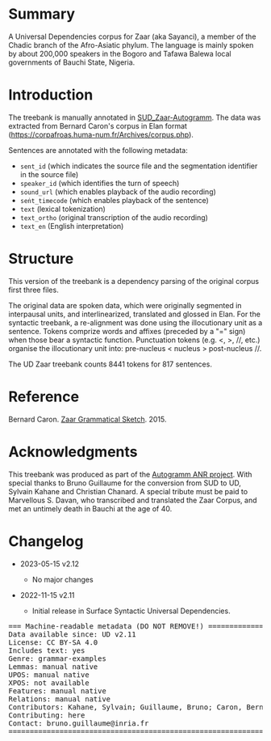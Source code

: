# Summary

A Universal Dependencies corpus for Zaar (aka Sayanci), a member of the Chadic branch of the Afro-Asiatic phylum. The language is mainly spoken by about 200,000 speakers in the Bogoro and Tafawa Balewa local governments of Bauchi State, Nigeria.

# Introduction

The treebank is manually annotated in [SUD_Zaar-Autogramm](https://github.com/surfacesyntacticud/SUD_Zaar-Autogramm). 
The data was extracted from Bernard Caron's corpus in Elan format (https://corpafroas.huma-num.fr/Archives/corpus.php).

Sentences are annotated with the following metadata:

 - `sent_id` (which indicates the source file and the segmentation identifier in the source file)
 - `speaker_id` (which identifies the turn of speech)
 - `sound_url` (which enables playback of the audio recording)
 - `seṅt_timecode` (which enables playback of the sentence)
 - `text` (lexical tokenization)
 - `text_ortho` (original transcription of the audio recording)
 - `text_en` (English interpretation)
  

# Structure

This version of the treebank is a dependency parsing of the original corpus first three files. 

The original data are spoken data, which were originally segmented in interpausal units, and interlinearized, translated and glossed in Elan. For the syntactic treebank, a re-alignment was done using the illocutionary unit as a sentence. Tokens comprize words and affixes (preceded by a "=" sign) when those bear a syntactic function. Punctuation tokens (e.g. <, >, //, etc.) organise the illocutionary unit into: pre-nucleus < nucleus > post-nucleus //.

The UD Zaar treebank counts 8441 tokens for 817 sentences.

# Reference

Bernard Caron. [Zaar Grammatical Sketch](https://halshs.archives-ouvertes.fr/halshs-00647526v3). 2015.

# Acknowledgments

This treebank was produced as part of the [Autogramm ANR project](https://autogramm.github.io/en/).
With special thanks to Bruno Guillaume for the conversion from SUD to UD, Sylvain Kahane and Christian Chanard.
A special tribute must be paid to Marvellous S. Davan, who transcribed and translated the Zaar Corpus, and met an untimely death in Bauchi at the age of 40. 

# Changelog

* 2023-05-15 v2.12
  * No major changes

* 2022-11-15 v2.11
  * Initial release in Surface Syntactic Universal Dependencies.


<pre>
=== Machine-readable metadata (DO NOT REMOVE!) ================================
Data available since: UD v2.11
License: CC BY-SA 4.0
Includes text: yes
Genre: grammar-examples
Lemmas: manual native
UPOS: manual native
XPOS: not available
Features: manual native
Relations: manual native
Contributors: Kahane, Sylvain; Guillaume, Bruno; Caron, Bernard; Jiang, Katharine
Contributing: here
Contact: bruno.guillaume@inria.fr
===============================================================================
</pre>
